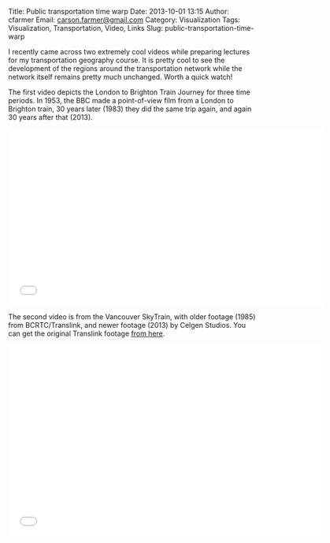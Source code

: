 Title: Public transportation time warp
Date: 2013-10-01 13:15
Author: cfarmer
Email: carson.farmer@gmail.com
Category: Visualization
Tags: Visualization, Transportation, Video, Links
Slug: public-transportation-time-warp

I recently came across two extremely cool videos while preparing lectures for my
transportation geography course. It is pretty cool to see the development of the 
regions around the transportation network while the network itself remains 
pretty much unchanged. Worth a quick watch!

The first video depicts the London to Brighton Train Journey for three time 
periods. In 1953, the BBC made a point-of-view film from a London to Brighton 
train, 30 years later (1983) they did the same trip again, and again 
30 years after that (2013).

<div class="youtube" align="center">
<iframe width="640" height="360" 
    src="//www.youtube.com/embed/tGTwSNPqAqs?wmode=transparent" 
    frameborder="0" allowfullscreen wmode="Opaque">
</iframe>
</div>

The second video is from the Vancouver SkyTrain, with older footage (1985) from 
BCRTC/Translink, and newer footage (2013) by Celgen Studios. You can get the 
original Translink footage [from here][].

<div class="youtube" align="center">
<iframe width="640" height="390" 
    src="//www.youtube.com/embed/erodkwTS7sQ?wmode=transparent" 
    frameborder="0" 
    allowfullscreen wmode="Opaque">
</iframe>
</div>

[from here]: http://www.youtube.com/watch?feature=player_detailpage&v=SV7rwEB_SOA

<!--more-->

